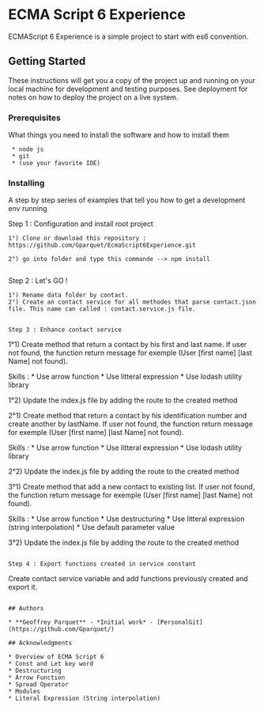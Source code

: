 # ECMA Script 6 Experience

ECMAScript 6 Experience is a simple project to start with es6 convention.

## Getting Started

These instructions will get you a copy of the project up and running on your local machine for development and testing purposes. See deployment for notes on how to deploy the project on a live system.

### Prerequisites

What things you need to install the software and how to install them

```
 * node js 
 * git 
 * (use your favorite IDE)
```

### Installing

A step by step series of examples that tell you how to get a development env running

Step 1 : Configuration and install root project

```
1°) Clone or download this repository : https://github.com/Gparquet/EcmaScript6Experience.git

2°) go into folder and type this commande --> npm install
 
```

Step 2 : Let's GO !

```
1°) Rename data folder by contact.
2°) Create an contact service for all methodes that parse contact.json file. This name can called : contact.service.js file.

```

```

Step 3 : Enhance contact service

```
1°1) Create method that return a contact by his first and last name. If user not found, the function return message for exemple (User [first name] [last Name] not found).

Skills : 
	* Use arrow function 
	* Use litteral expression 
	* Use lodash utility library 

1°2) Update the index.js file by adding the route to the created method

2°1) Create method that return a contact by his identification number and create another by lastName. If user not found, the function return message for exemple (User [first name] [last Name] not found).

Skills :
	* Use arrow function
	* Use litteral expression 
	* Use lodash utility library 

2°2) Update the index.js file by adding the route to the created method

3°1) Create method that add a new contact to existing list. If user not found, the function return message for exemple (User [first name] [last Name] not found).

Skills :
	* Use arrow function
	* Use destructuring 
	* Use litteral expression (string interpolation)
	* Use default parameter value

3°2) Update the index.js file by adding the route to the created method

```

Step 4 : Export functions created in service constant

```
Create contact service variable and add functions previously created and export it.
```

## Authors

* **Geoffrey Parquet** - *Initial work* - [PersonalGit](https://github.com/Gparquet/)

## Acknowledgments

* Overview of ECMA Script 6
* Const and Let key word 
* Destructuring
* Arrow Function 
* Spread Operator 
* Modules 
* Literal Expression (String interpolation)